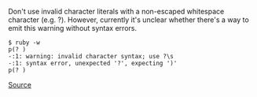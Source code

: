 Don't use invalid character literals with a non-escaped whitespace character (e.g. ?). However, currently it's unclear whether there's a way to emit this warning without syntax errors.

    $ ruby -w
    p(? )
    -:1: warning: invalid character syntax; use ?\s
    -:1: syntax error, unexpected '?', expecting ')'
    p(? )

[Source](http://www.rubydoc.info/gems/rubocop/RuboCop/Cop/Lint/InvalidCharacterLiteral)